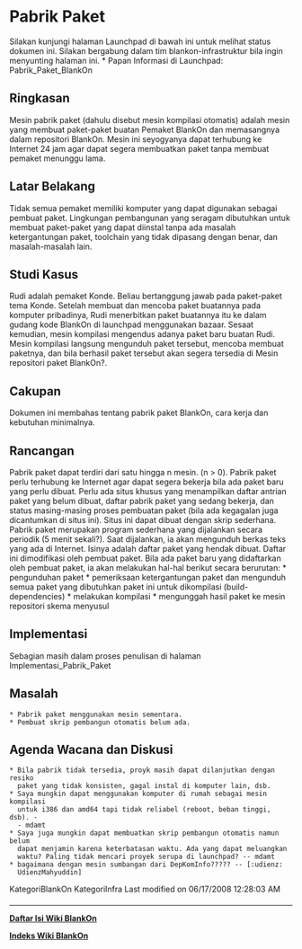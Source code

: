 # Pabrik Paket

Silakan kunjungi halaman Launchpad di bawah ini untuk melihat status dokumen
ini. Silakan bergabung dalam tim ​blankon-infrastruktur bila ingin menyunting
halaman ini.
    * Papan Informasi di Launchpad: ​Pabrik_Paket_BlankOn
## Ringkasan
Mesin pabrik paket (dahulu disebut mesin kompilasi otomatis) adalah mesin yang
membuat paket-paket buatan Pemaket BlankOn dan memasangnya dalam repositori
BlankOn. Mesin ini seyogyanya dapat terhubung ke Internet 24 jam agar dapat
segera membuatkan paket tanpa membuat pemaket menunggu lama.
## Latar Belakang
Tidak semua pemaket memiliki komputer yang dapat digunakan sebagai pembuat
paket. Lingkungan pembangunan yang seragam dibutuhkan untuk membuat paket-paket
yang dapat diinstal tanpa ada masalah ketergantungan paket, toolchain yang
tidak dipasang dengan benar, dan masalah-masalah lain.
## Studi Kasus
Rudi adalah pemaket Konde. Beliau bertanggung jawab pada paket-paket tema
Konde. Setelah membuat dan mencoba paket buatannya pada komputer pribadinya,
Rudi menerbitkan paket buatannya itu ke dalam gudang kode BlankOn di launchpad
menggunakan bazaar. Sesaat kemudian, mesin kompilasi mengendus adanya paket
baru buatan Rudi. Mesin kompilasi langsung mengunduh paket tersebut, mencoba
membuat paketnya, dan bila berhasil paket tersebut akan segera tersedia di
Mesin repositori paket BlankOn?.
## Cakupan
Dokumen ini membahas tentang pabrik paket BlankOn, cara kerja dan kebutuhan
minimalnya.
## Rancangan
Pabrik paket dapat terdiri dari satu hingga n mesin. (n > 0).
Pabrik paket perlu terhubung ke Internet agar dapat segera bekerja bila ada
paket baru yang perlu dibuat.
Perlu ada situs khusus yang menampilkan daftar antrian paket yang belum dibuat,
daftar pabrik paket yang sedang bekerja, dan status masing-masing proses
pembuatan paket (bila ada kegagalan juga dicantumkan di situs ini). Situs ini
dapat dibuat dengan skrip sederhana.
Pabrik paket merupakan program sederhana yang dijalankan secara periodik (5
menit sekali?). Saat dijalankan, ia akan mengunduh berkas teks yang ada di
Internet. Isinya adalah daftar paket yang hendak dibuat. Daftar ini
dimodifikasi oleh pembuat paket. Bila ada paket baru yang didaftarkan oleh
pembuat paket, ia akan melakukan hal-hal berikut secara berurutan:
    * pengunduhan paket
    * pemeriksaan ketergantungan paket dan mengunduh semua paket yang
      dibutuhkan paket ini untuk dikompilasi (build-dependencies)
    * melakukan kompilasi
    * mengunggah hasil paket ke mesin repositori
skema menyusul
## Implementasi
Sebagian masih dalam proses penulisan di halaman Implementasi_Pabrik_Paket
## Masalah
    * Pabrik paket menggunakan mesin sementara.
    * Pembuat skrip pembangun otomatis belum ada.
## Agenda Wacana dan Diskusi
    * Bila pabrik tidak tersedia, proyk masih dapat dilanjutkan dengan resiko
      paket yang tidak konsisten, gagal instal di komputer lain, dsb.
    * Saya mungkin dapat menggunakan komputer di rumah sebagai mesin kompilasi
      untuk i386 dan amd64 tapi tidak reliabel (reboot, beban tinggi, dsb). -
      - mdamt
    * Saya juga mungkin dapat membuatkan skrip pembangun otomatis namun belum
      dapat menjamin karena keterbatasan waktu. Ada yang dapat meluangkan
      waktu? Paling tidak mencari proyek serupa di launchpad? -- mdamt
    * bagaimana dengan mesin sumbangan dari DepKomInfo????? -- [:udienz:
      UdienzMahyuddin]
KategoriBlankOn KategoriInfra
Last modified on 06/17/2008 12:28:03 AM
#### 
    
 
 
 
 
 
---
[**Daftar Isi Wiki BlankOn**](/DaftarIsi/README.md)
 
[**Indeks Wiki BlankOn**](/Indeks.md)
